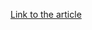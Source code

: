 [Link to the article](https://blog.trendmicro.com/trendlabs-security-intelligence/blackgear-cyberespionage-campaign-resurfaces-abuses-socialmedia-for-cc-communication/)
